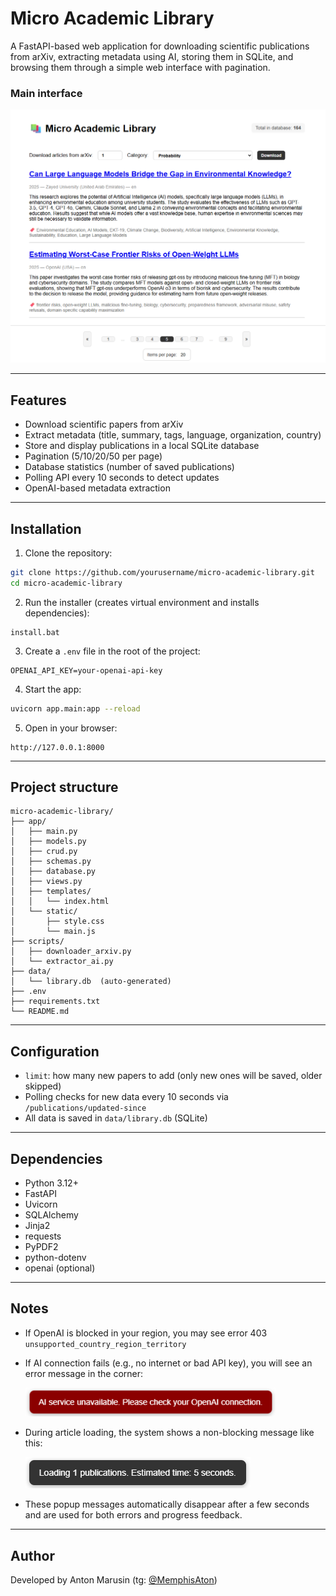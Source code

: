 # Micro Academic Library

A FastAPI-based web application for downloading scientific publications from arXiv, extracting metadata using AI, storing them in SQLite, and browsing them through a simple web interface with pagination.

### Main interface
<img src="images/index.png" width="800"/>

---

## Features

- Download scientific papers from arXiv
- Extract metadata (title, summary, tags, language, organization, country)
- Store and display publications in a local SQLite database
- Pagination (5/10/20/50 per page)
- Database statistics (number of saved publications)
- Polling API every 10 seconds to detect updates
- OpenAI-based metadata extraction

---

## Installation

1. Clone the repository:

```bash
git clone https://github.com/yourusername/micro-academic-library.git
cd micro-academic-library
```

2. Run the installer (creates virtual environment and installs dependencies):

```
install.bat
```

3. Create a `.env` file in the root of the project:

```
OPENAI_API_KEY=your-openai-api-key
```


4. Start the app:

```bash
uvicorn app.main:app --reload
```

5. Open in your browser:

```
http://127.0.0.1:8000
```

---

## Project structure

```
micro-academic-library/
├── app/
│   ├── main.py
│   ├── models.py
│   ├── crud.py
│   ├── schemas.py
│   ├── database.py
│   ├── views.py
│   ├── templates/
│   │   └── index.html
│   └── static/
│       ├── style.css
│       └── main.js
├── scripts/
│   ├── downloader_arxiv.py
│   └── extractor_ai.py
├── data/
│   └── library.db  (auto-generated)
├── .env
├── requirements.txt
└── README.md
```

---

## Configuration

- `limit`: how many new papers to add (only new ones will be saved, older skipped)
- Polling checks for new data every 10 seconds via `/publications/updated-since`
- All data is saved in `data/library.db` (SQLite)

---

## Dependencies

- Python 3.12+
- FastAPI
- Uvicorn
- SQLAlchemy
- Jinja2
- requests
- PyPDF2
- python-dotenv
- openai (optional)

---

## Notes

- If OpenAI is blocked in your region, you may see error 403 `unsupported_country_region_territory`
- If AI connection fails (e.g., no internet or bad API key), you will see an error message in the corner:

  <img src="images/err_msg.png" width="400"/>

- During article loading, the system shows a non-blocking message like this:

  <img src="images/msg.png" width="360"/>

- These popup messages automatically disappear after a few seconds and are used for both errors and progress feedback.

---


## Author

Developed by Anton Marusin (tg: [@MemphisAton](https://t.me/MemphisAton))